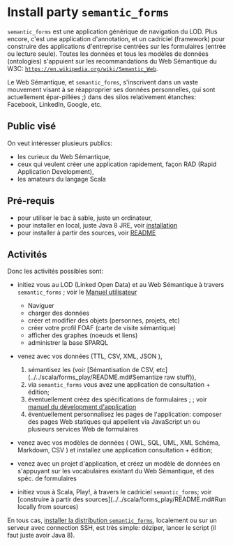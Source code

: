 <!-- pandoc --standalone install_party_semantic_forms.md > install_party_semantic_forms.html -->

# Install party `semantic_forms`

`semantic_forms` est une application générique de navigation du LOD.
Plus encore, c'est une application d'annotation, et un cadriciel (framework) pour construire des applications d'entreprise centrées sur les formulaires (entrée ou lecture seule). Toutes les données et tous les modèles de données (ontologies) s'appuient sur les recommandations du Web Sémantique du W3C: 
[`https://en.wikipedia.org/wiki/Semantic_Web`](https://en.wikipedia.org/wiki/Semantic_Web).

Le Web Sémantique, et `semantic_forms`, s'inscrivent dans un vaste mouvement visant à se réapproprier ses données personnelles, qui sont actuellement épar-pillées ;) dans des silos relativement étanches: Facebook, LinkedIn, Google, etc.

## Public visé
On veut intéresser plusieurs publics:

- les curieux du Web Sémantique,
- ceux qui veulent créer une application rapidement, façon RAD (Rapid Application Development),
- les amateurs du langage Scala

## Pré-requis
- pour utiliser le bac à sable, juste un ordinateur,
- pour installer en local, juste Java 8 JRE, voir [installation](install.md)
- pour installer à partir des sources, voir [README](../../scala/forms_play/README.md)

## Activités
Donc les activités possibles sont:

- initiez vous au LOD (Linked Open Data) et au Web Sémantique à travers `semantic_forms` ; voir le <a href="https://github.com/jmvanel/semantic_forms/wiki/Manuel-utilisateur">Manuel utilisateur</a>
    * Naviguer
    * charger des données
    * créer et modifier des objets (personnes, projets, etc)
    * créer votre profil FOAF (carte de visite sémantique)
    * afficher des graphes (noeuds et liens)
    * administrer la base SPARQL


- venez avec vos données (TTL, CSV, XML, JSON ),
    1. sémantisez les (voir [Sémantisation de CSV, etc](../../scala/forms_play/README.md#Semantize raw stuff)),
    2. via `semantic_forms` vous avez une application de consultation + édition;
    3. éventuellement créez des spécifications de formulaires ; ; voir [manuel du dévelopment d'application](https://github.com/jmvanel/semantic_forms/wiki/Application-development-manual)
    4. éventuellement personnalisez les pages de l'application: composer des pages Web statiques qui appellent via JavaScript un ou plusieurs services Web de formulaires
- venez avec vos modèles de données ( OWL, SQL, UML, XML Schéma, Markdown, CSV ) et installez une application consultation + édition;
- venez avec un projet d'application, et créez un modèle de données en s'appuyant sur les vocabulaires existant du Web Sémantique, et des spéc. de formulaires
- initiez vous à Scala, Play!, à travers le cadriciel `semantic_forms`; voir [construire à partir des sources](../../scala/forms_play/README.md#Run locally from sources)

En tous cas, [installer la distribution `semantic_forms`](install.md), localement ou sur un serveur avec connection SSH, est très simple: déziper, lancer le script (il faut juste avoir Java 8).


